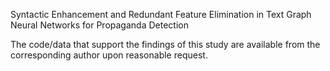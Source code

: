 Syntactic Enhancement and Redundant Feature Elimination in Text Graph Neural Networks for Propaganda Detection

The code/data that support the findings of this study are available from the corresponding author upon reasonable request.
